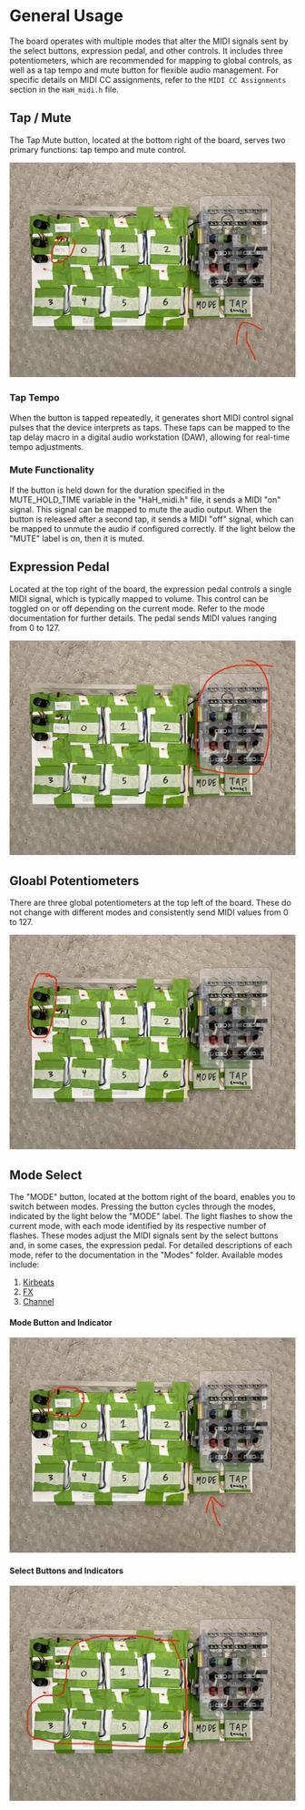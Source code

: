 # General Usage

The board operates with multiple modes that alter the MIDI signals sent by the select buttons, expression pedal, and other controls. It includes three potentiometers, which are recommended for mapping to global controls, as well as a tap tempo and mute button for flexible audio management. For specific details on MIDI CC assignments, refer to the `MIDI CC Assignments` section in the  `HaH_midi.h` file.

## Tap / Mute
The Tap Mute button, located at the bottom right of the board, serves two primary functions: tap tempo and mute control.

![Mute Image](/Images/mute.jpg)

### Tap Tempo
When the button is tapped repeatedly, it generates short MIDI control signal pulses that the device interprets as taps. These taps can be mapped to the tap delay macro in a digital audio workstation (DAW), allowing for real-time tempo adjustments.

### Mute Functionality
If the button is held down for the duration specified in the MUTE_HOLD_TIME variable in the "HaH_midi.h" file, it sends a MIDI "on" signal. This signal can be mapped to mute the audio output. When the button is released after a second tap, it sends a MIDI "off" signal, which can be mapped to unmute the audio if configured correctly. If the light below the "MUTE" label is on, then it is muted.


## Expression Pedal
Located at the top right of the board, the expression pedal controls a single MIDI signal, which is typically mapped to volume. This control can be toggled on or off depending on the current mode. Refer to the mode documentation for further details. The pedal sends MIDI values ranging from 0 to 127.

![Expression Pedal Image](/Images/expression.jpg)

## Gloabl Potentiometers
There are three global potentiometers at the top left of the board. These do not change with different modes and consistently send MIDI values from 0 to 127.

![Potentiometers Image](/Images/pot.jpg)

## Mode Select
The "MODE" button, located at the bottom right of the board, enables you to switch between modes. Pressing the button cycles through the modes, indicated by the light below the "MODE" label. The light flashes to show the current mode, with each mode identified by its respective number of flashes. These modes adjust the MIDI signals sent by the select buttons and, in some cases, the expression pedal. For detailed descriptions of each mode, refer to the documentation in the "Modes" folder. Available modes include:

1. [Kirbeats](https://github.com/Karsten-Uy/HaH/blob/main/Usage%20Documentation/Modes/1-Kirbeats.md)
2. [FX](https://github.com/Karsten-Uy/HaH/blob/main/Usage%20Documentation/Modes/2-FX.md)
3. [Channel](https://github.com/Karsten-Uy/HaH/blob/main/Usage%20Documentation/Modes/3-Channel.md)

#### Mode Button and Indicator
![Mode Image](/Images/mode.jpg)

#### Select Buttons and Indicators
![Mode Image](/Images/select.jpg)


